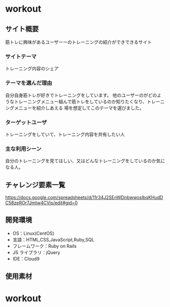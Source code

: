 # workout

## サイト概要

筋トレに興味があるユーザーーのトレーニングの紹介ができできるサイト

### サイトテーマ

トレーニング内容のシェア

### テーマを選んだ理由

自分自身筋トレが好きでトレーニングをしています。
他のユーザーのがどのようなトレーニングメニュー組んで筋トレをしているのか知りたくなり、トレーニングメニューを紹介しあえる
場を想定してこのテーマを選びました。

### ターゲットユーザ

トレーニングをしていて、トレーニング内容を共有したい人

### 主な利用シーン

自分のトレーニングを見てほしい、又はどんなトレーニングをしているのか気になる人。

## チャレンジ要素一覧

https://docs.google.com/spreadsheets/d/11r34J2SEnWDnbwwoslbqKHudDC58zeROr7Jmtw4CVis/edit#gid=0

## 開発環境

- OS：Linux(CentOS)
- 言語：HTML,CSS,JavaScript,Ruby,SQL
- フレームワーク：Ruby on Rails
- JS ライブラリ：jQuery
- IDE：Cloud9

## 使用素材
# workout

